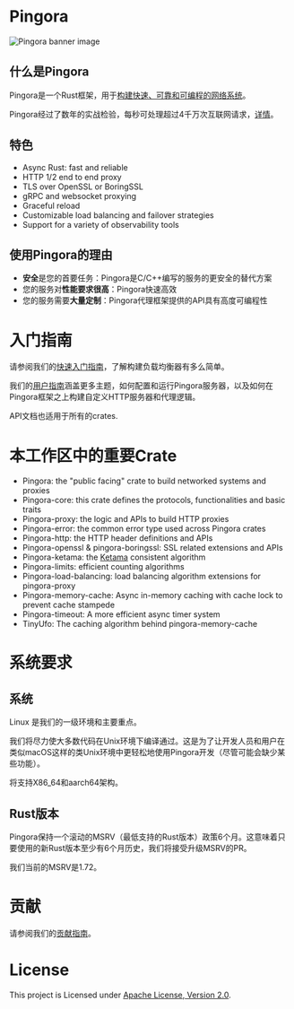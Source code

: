 # Pingora

![Pingora banner image](./docs/assets/pingora_banner.png)

## 什么是Pingora
Pingora是一个Rust框架，用于[构建快速、可靠和可编程的网络系统](https://blog.cloudflare.com/pingora-open-source)。

Pingora经过了数年的实战检验，每秒可处理超过4千万次互联网请求，[详情](https://blog.cloudflare.com/how-we-built-pingora-the-proxy-that-connects-cloudflare-to-the-internet)。

## 特色
* Async Rust: fast and reliable
* HTTP 1/2 end to end proxy
* TLS over OpenSSL or BoringSSL
* gRPC and websocket proxying
* Graceful reload
* Customizable load balancing and failover strategies
* Support for a variety of observability tools

## 使用Pingora的理由
* **安全**是您的首要任务：Pingora是C/C++编写的服务的更安全的替代方案
* 您的服务对**性能要求很高**：Pingora快速高效
* 您的服务需要**大量定制**：Pingora代理框架提供的API具有高度可编程性

# 入门指南

请参阅我们的[快速入门指南](./docs/quick_start.md)，了解构建负载均衡器有多么简单。

我们的[用户指南](./docs/user_guide/index.md)涵盖更多主题，如何配置和运行Pingora服务器，以及如何在Pingora框架之上构建自定义HTTP服务器和代理逻辑。

API文档也适用于所有的crates.

# 本工作区中的重要Crate
* Pingora: the "public facing" crate to build networked systems and proxies
* Pingora-core: this crate defines the protocols, functionalities and basic traits
* Pingora-proxy: the logic and APIs to build HTTP proxies
* Pingora-error: the common error type used across Pingora crates
* Pingora-http: the HTTP header definitions and APIs
* Pingora-openssl & pingora-boringssl: SSL related extensions and APIs
* Pingora-ketama: the [Ketama](https://github.com/RJ/ketama) consistent algorithm
* Pingora-limits: efficient counting algorithms
* Pingora-load-balancing: load balancing algorithm extensions for pingora-proxy
* Pingora-memory-cache: Async in-memory caching with cache lock to prevent cache stampede
* Pingora-timeout: A more efficient async timer system
* TinyUfo: The caching algorithm behind pingora-memory-cache

# 系统要求

## 系统
Linux 是我们的一级环境和主要重点。

我们将尽力使大多数代码在Unix环境下编译通过。这是为了让开发人员和用户在类似macOS这样的类Unix环境中更轻松地使用Pingora开发（尽管可能会缺少某些功能）。

将支持X86_64和aarch64架构。

## Rust版本

Pingora保持一个滚动的MSRV（最低支持的Rust版本）政策6个月。这意味着只要使用的新Rust版本至少有6个月历史，我们将接受升级MSRV的PR。

我们当前的MSRV是1.72。

# 贡献

请参阅我们的[贡献指南](./.github/CONTRIBUTING.md)。

# License
This project is Licensed under [Apache License, Version 2.0](./LICENSE).